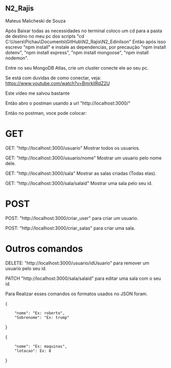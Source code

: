 ## N2_Rajis

Mateus Malicheski de Souza 

Após Baixar todas as necessidades no terminal coloco um cd para a pasta de destino no meu pc dos scripts "cd C:\Users\Pichau\Documents\GitHub\N2_Rajis\N2_Edinilson" 
Então após isso escrevo "npm install" e instale as dependencias, por precaução "npm install dotenv", "npm install express", "npm install mongoose", "npm install nodemon". 

Entre no seu MongoDB Atlas, crie um cluster conecte ele ao seu pc. 

Se está com duvidas de como conectar, veja: https://www.youtube.com/watch?v=BmrkiIRdZ2U

Este vídeo me salvou bastante

Então abro o postman usando a url "http://localhost:3000/"


Então no postman, voce pode colocar:

# GET
GET:  "http://localhost:3000/usuario" Mostrar todos os usuarios.  

GET: "http://localhost:3000/usuario/nome" Mostrar um usuario pelo nome dele.

GET: "http://localhost:3000/sala" Mostrar as salas criadas (Todas elas).

GET: "http://localhost:3000/sala/salaid" Mostrar uma sala pelo seu id. 

# POST

POST: "http://localhost:3000/criar_user" para criar um usuario. 

POST: "http://localhost:3000/criar_salas" para criar uma sala.

# Outros comandos 

DELETE: "http://localhost:3000/usuario/idUsuario" para remover um usuario pelo seu id.

PATCH "http://localhost:3000/sala/salaid" para editar uma sala com o seu id.




Para Realizar esses comandos os formatos usados no JSON foram.

{

        "nome": "Ex: roberto",
        "Sobrenome": "Ex: trump"      

}

{

        "nome": "Ex: maquinas",
        "lotacao": Ex: 8
        
}



